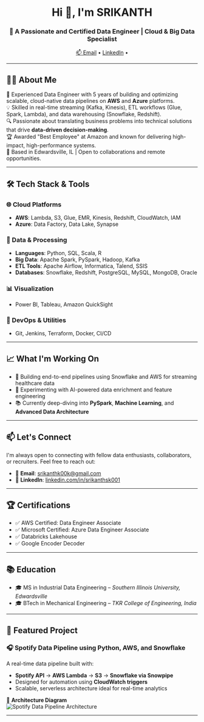<h1 align="center">Hi 👋, I'm SRIKANTH </h1>
<h3 align="center">🚀 A Passionate and Certified Data Engineer | Cloud & Big Data Specialist</h3>

<p align="center">
  <a href="mailto:srikanthk00k@gmail.com">📫 Email</a> • 
  <a href="https://www.linkedin.com/in/srikanthsk001/" target="_blank">LinkedIn</a> • 
</p>

---

## 🧑‍💻 About Me

🎯 Experienced Data Engineer with 5 years of building and optimizing scalable, cloud-native data pipelines on **AWS** and **Azure** platforms.  
💡 Skilled in real-time streaming (Kafka, Kinesis), ETL workflows (Glue, Spark, Lambda), and data warehousing (Snowflake, Redshift).  
🔍 Passionate about translating business problems into technical solutions that drive **data-driven decision-making**.  
🏆 Awarded "Best Employee" at Amazon and known for delivering high-impact, high-performance systems.  
📍 Based in Edwardsville, IL | Open to collaborations and remote opportunities.

---

## 🛠️ Tech Stack & Tools

### 🌐 Cloud Platforms
- **AWS**: Lambda, S3, Glue, EMR, Kinesis, Redshift, CloudWatch, IAM
- **Azure**: Data Factory, Data Lake, Synapse

### 🔧 Data & Processing
- **Languages**: Python, SQL, Scala, R  
- **Big Data**: Apache Spark, PySpark, Hadoop, Kafka  
- **ETL Tools**: Apache Airflow, Informatica, Talend, SSIS  
- **Databases**: Snowflake, Redshift, PostgreSQL, MySQL, MongoDB, Oracle  

### 📊 Visualization
- Power BI, Tableau, Amazon QuickSight

### 🧰 DevOps & Utilities
- Git, Jenkins, Terraform, Docker, CI/CD

---

## 📈 What I'm Working On

- 🔭 Building end-to-end pipelines using Snowflake and AWS for streaming healthcare data
- 🤖 Experimenting with AI-powered data enrichment and feature engineering
- 📚 Currently deep-diving into **PySpark**, **Machine Learning**, and **Advanced Data Architecture**

---

## 📫 Let's Connect

I'm always open to connecting with fellow data enthusiasts, collaborators, or recruiters. Feel free to reach out:

- 📧 **Email**: srikanthk00k@gmail.com
- 💼 **LinkedIn**: [linkedin.com/in/srikanthsk001](https://www.linkedin.com/in/srikanthsk001/)
---

## 🏆 Certifications

- ✅ AWS Certified: Data Engineer Associate  
- ✅ Microsoft Certified: Azure Data Engineer Associate  
- ✅ Databricks Lakehouse  
- ✅ Google Encoder Decoder

---

## 📚 Education

- 🎓 MS in Industrial Data Engineering – *Southern Illinois University, Edwardsville*  
- 🎓 BTech in Mechanical Engineering – *TKR College of Engineering, India*

---

## 🧩 Featured Project

### 🎧 Spotify Data Pipeline using Python, AWS, and Snowflake

A real-time data pipeline built with:
- **Spotify API** → **AWS Lambda** → **S3** → **Snowflake via Snowpipe**
- Designed for automation using **CloudWatch triggers**
- Scalable, serverless architecture ideal for real-time analytics

📌 **Architecture Diagram**  
![Spotify Data Pipeline Architecture](https://chat.openai.com/share/8722bc3e-fc5b-4f4e-ae53-1b2cd8939d15)

---

